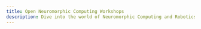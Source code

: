 ```yaml
---
title: Open Neuromorphic Computing Workshops
description: Dive into the world of Neuromorphic Computing and Robotics at Open Neuromorphic's Workshops. Explore visual attention mechanisms, innovative hardware design, and more with expert speakers.
---
```

